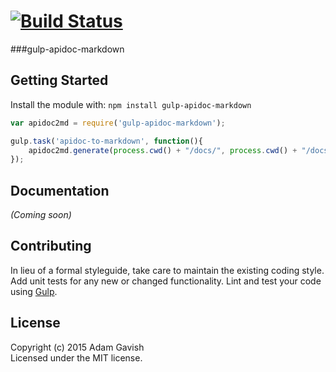 #  [![Build Status](https://secure.travis-ci.org/agavish/gulp-apidoc-to-markdown.png?branch=master)](http://travis-ci.org/agavish/gulp-apidoc-to-markdown)

###gulp-apidoc-markdown


## Getting Started

Install the module with: `npm install gulp-apidoc-markdown`

```js
var apidoc2md = require('gulp-apidoc-markdown');

gulp.task('apidoc-to-markdown', function(){
    apidoc2md.generate(process.cwd() + "/docs/", process.cwd() + "/docs/test.md");
});
```

## Documentation

_(Coming soon)_

## Contributing

In lieu of a formal styleguide, take care to maintain the existing coding style. Add unit tests for any new or changed functionality. Lint and test your code using [Gulp](http://gulpjs.com/).


## License

Copyright (c) 2015 Adam Gavish  
Licensed under the MIT license.
